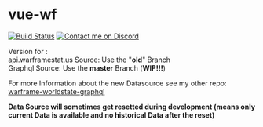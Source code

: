 # vue-wf

[![Build Status](https://travis-ci.com/Bitti09/vue-wf.svg?branch=master)](https://travis-ci.com/Bitti09/vue-wf) [![Contact me on Discord](https://img.shields.io/badge/Discord-Bitti%238207-7289DA.svg)](https://discordapp.com/users/187288182885187584 "Contact me on Discord")

Version for :  
api.warframestat.us Source: Use the "**old**" Branch  
Graphql Source: Use the **master** Branch (**WIP!!!**)

For more Information about the new Datasource see my other repo: [warframe-worldstate-graphql](https://github.com/Bitti09/warframe-worldstate-graphql)

**Data Source will sometimes get resetted during development (means only current Data is available and no historical Data after the reset)**
